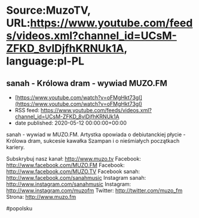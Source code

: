 # Source:MuzoTV, URL:https://www.youtube.com/feeds/videos.xml?channel_id=UCsM-ZFKD_8vlDjfhKRNUk1A, language:pl-PL

## sanah - Królowa dram - wywiad MUZO.FM
 - [https://www.youtube.com/watch?v=oFMgHkt73gI](https://www.youtube.com/watch?v=oFMgHkt73gI)
 - RSS feed: https://www.youtube.com/feeds/videos.xml?channel_id=UCsM-ZFKD_8vlDjfhKRNUk1A
 - date published: 2020-05-12 00:00:00+00:00

sanah - wywiad w MUZO.FM. Artystka opowiada o debiutanckiej płycie - Królowa dram, sukcesie kawałka Szampan i o nieśmiałych początkach kariery. 


Subskrybuj nasz kanał: http://www.muzo.tv
Facebook: http://www.facebook.com/MUZO.FM
Facebook: http://www.facebook.com/MUZO.TV
Facebook sanah: http://www.facebook.com/sanahmusic
Instagram sanah: http://www.instagram.com/sanahmusic
Instagram: http://www.instagram.com/muzofm
Twitter: http://twitter.com/muzo_fm
Strona: http://www.muzo.fm 

#popolsku

